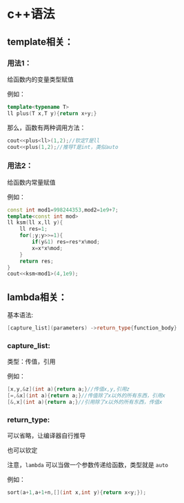 # c++语法

## template相关：
### 用法1：
给函数内的变量类型赋值

例如：
```cpp
template<typename T>
ll plus(T x,T y){return x+y;}
```
那么，函数有两种调用方法：
```cpp
cout<<plus<ll>(1,2);//钦定T是ll
cout<<plus(1,2);//推导T是int，类似auto
```
### 用法2：
给函数内常量赋值

例如：
```cpp
const int mod1=998244353,mod2=1e9+7;
template<const int mod>
ll ksm(ll x,ll y){
	ll res=1;
	for(;y;y>>=1){
		if(y&1) res=res*x%mod;
		x=x*x%mod;
	}
	return res;
}
cout<<ksm<mod1>(4,1e9);
```
## lambda相关：
基本语法:

```cpp
[capture_list](parameters) ->return_type{function_body}
```
### capture_list:
类型：传值，引用

例如：
```cpp
[x,y,&z](int a){return a;}//传值x,y,引用z
[=,&x](int a){return a;}//传值除了x以外的所有东西，引用x
[&,x](int a){return a;}//引用除了x以外的所有东西，传值x
```
### return_type:
可以省略，让编译器自行推导

也可以钦定

注意，`lambda` 可以当做一个参数传递给函数，类型就是 `auto`

例如：
```cpp
sort(a+1,a+1+n,[](int x,int y){return x<y;});
```